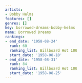 ```yaml
---
artists:
- Bobby Helms
features: []
genres: []
key: borrowed-dreams-bobby-helms
name: Borrowed Dreams
rankings:
- end_date: '1958-08-24'
  rank: 60
  ranking_list: Billboard Hot 100
  start_date: '1958-08-18'
- end_date: '1958-08-31'
  rank: 84
  ranking_list: Billboard Hot 100
  start_date: '1958-08-25'
---
```


